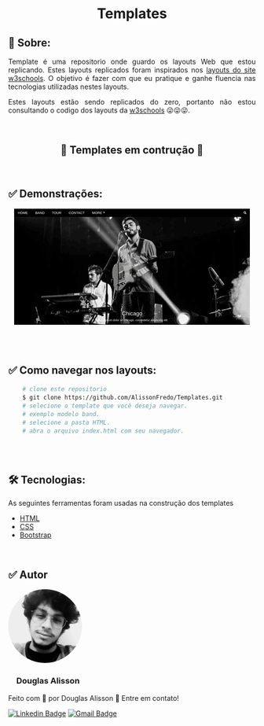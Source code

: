 <h1 align="center">Templates</h1>
<h2>&#x1F4D2; Sobre:</h2>
<p align="justify">Template é uma repositorio onde guardo os layouts Web que estou replicando. Estes layouts replicados foram inspirados nos <a href="https://www.w3schools.com/css/css_rwd_templates.asp">layouts do site w3schools</a>. O objetivo é fazer com que eu pratique e ganhe fluencia nas tecnologias utilizadas nestes layouts.</p>

<p align="justify">Estes layouts estão sendo replicados do zero, portanto não estou consultando o codigo dos layouts da <a href="https://www.w3schools.com/">w3schools</a> &#x1F61C;&#x1F61C;&#x1F61C;.</p>
<br>
<h2 align="center">&#x1F6A7 Templates em contrução &#x1F6A7</h2>
<br>
 <h2>&#x2705 Demonstrações:</h2>
 <p align="center"><img src="screenshots/giphy.gif" alt=""></p>
 
 <br><br>
<h2>&#x2705 Como navegar nos layouts:</h2>

```bash
    # clone este repositorio
    $ git clone https://github.com/AlissonFredo/Templates.git
    # selecione o template que você deseja navegar.
    # exemplo modelo band.
    # selecione a pasta HTML.
    # abra o arquivo index.html com seu navegador.
```

<br><br>
<h2>&#x1F6E0 Tecnologias:</h2>
<p align="justify">As seguintes ferramentas foram usadas na construção dos templates</p>
<ul>
    <li><a href="https://developer.mozilla.org/pt-BR/docs/Web/HTML">HTML</a></li>
    <li><a href="https://developer.mozilla.org/pt-BR/docs/Web/CSS">CSS</a></li>
    <li><a href="https://getbootstrap.com/">Bootstrap</a></li>
</ul>
<br>
<h2>&#x2705 Autor</h2>
<img style="border-radius: 50%;" src="screenshots/perfil.jpeg" width="150px;" alt="">
<h3 style="padding-left: 1em;">Douglas Alisson</h3>
<p>Feito com &#x1F499 por Douglas Alisson &#x1F44B Entre em contato!</p>

[![Linkedin Badge](https://img.shields.io/badge/-Douglas-blue?style=flat-square&logo=Linkedin&logoColor=white&link=https://www.linkedin.com/in/douglas-alisson-da-silva-fredo-6593211a5/)](https://www.linkedin.com/in/douglas-alisson-da-silva-fredo-6593211a5/) 
[![Gmail Badge](https://img.shields.io/badge/-douglasalissonsf@gmail.com-c14438?style=flat-square&logo=Gmail&logoColor=white&link=mailto:douglasalissonsf@gmail.com)](mailto:douglasalissonsf@gmail.com)




